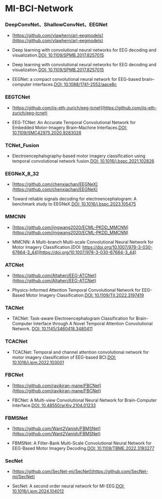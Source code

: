 # MI-BCI-Network


### DeepConvNet、ShallowConvNet、EEGNet
- [https://github.com/vlawhern/arl-eegmodels](https://github.com/vlawhern/arl-eegmodels)
  
- Deep learning with convolutional neural networks for EEG decoding and visualization.[DOI: 10.1109/SPMB.2017.8257015](10.1109/SPMB.2017.8257015)
- Deep learning with convolutional neural networks for EEG decoding and visualization.[DOI: 10.1109/SPMB.2017.8257015](10.1109/SPMB.2017.8257015)
- EEGNet: a compact convolutional neural network for EEG-based brain–computer interfaces.[DOI: 10.1088/1741-2552/aace8c](10.1088/1741-2552/aace8c)

### EEGTCNet
- [https://github.com/iis-eth-zurich/eeg-tcnet](https://github.com/iis-eth-zurich/eeg-tcnet)
  
- EEG-TCNet: An Accurate Temporal Convolutional Network for Embedded Motor-Imagery Brain–Machine Interfaces.[DOI: 10.1109/SMC42975.2020.9283028](10.1109/SMC42975.2020.9283028)

### TCNet_Fusion

- Electroencephalography-based motor imagery classification using temporal convolutional network fusion.[DOI: 10.1016/j.bspc.2021.102826](https://doi.org/10.1016/j.bspc.2021.102826)


### EEGNeX_8_32
- [https://github.com/chenxiachan/EEGNeX](https://github.com/chenxiachan/EEGNeX)
  
- Toward reliable signals decoding for electroencephalogram: A benchmark study to EEGNeX.[DOI: 10.1016/j.bspc.2023.105475](https://doi.org/10.1016/j.bspc.2023.105475)


### MMCNN
- [https://github.com/jingwang2020/ECML-PKDD_MMCNN](https://github.com/jingwang2020/ECML-PKDD_MMCNN)

- MMCNN: A Multi-branch Multi-scale Convolutional Neural Network for Motor Imagery Classification.[DOI: https://doi.org/10.1007/978-3-030-67664-3_44](https://doi.org/10.1007/978-3-030-67664-3_44)


### ATCNet
- [https://github.com/Altaheri/EEG-ATCNet](https://github.com/Altaheri/EEG-ATCNet)

- Physics-Informed Attention Temporal Convolutional Network for EEG-Based Motor Imagery Classification.[DOI: 10.1109/TII.2022.3197419](10.1109/TII.2022.3197419)


### TACNet
- TACNet: Task-aware Electroencephalogram Classification for Brain-Computer Interface through A Novel Temporal Attention Convolutional Network. [DOI: 10.1145/3460418.3480411](10.1145/3460418.3480411)

### TCACNet
- TCACNet: Temporal and channel attention convolutional network for motor imagery classification of EEG-based BCI.[DOI: 10.1016/j.ipm.2022.103001](10.1016/j.ipm.2022.103001)


### FBCNet
- [https://github.com/ravikiran-mane/FBCNet](https://github.com/ravikiran-mane/FBCNet)

- FBCNet: A Multi-view Convolutional Neural Network for Brain-Computer Interface.[DOI: 10.48550/arXiv.2104.01233](10.48550/arXiv.2104.01233)

### FBMSNet
- [https://github.com/Want2Vanish/FBMSNet](https://github.com/Want2Vanish/FBMSNet)

- FBMSNet: A Filter-Bank Multi-Scale Convolutional Neural Network for EEG-Based Motor Imagery Decoding.[DOI: 10.1109/TBME.2022.3193277](10.1109/TBME.2022.3193277)

### SecNet
- [https://github.com/SecNet-mi/SecNet](https://github.com/SecNet-mi/SecNet)

- SecNet: A second order neural network for MI-EEG.[DOI: 10.1016/j.ipm.2024.104012](10.1016/j.ipm.2024.104012)

